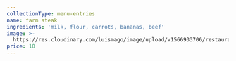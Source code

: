 ```yaml
---
collectionType: menu-entries
name: farm steak
ingredients: 'milk, flour, carrots, bananas, beef'
image: >-
  https://res.cloudinary.com/luismago/image/upload/v1566933706/restaurant/farm-steak.jpg
price: 10
---
```


